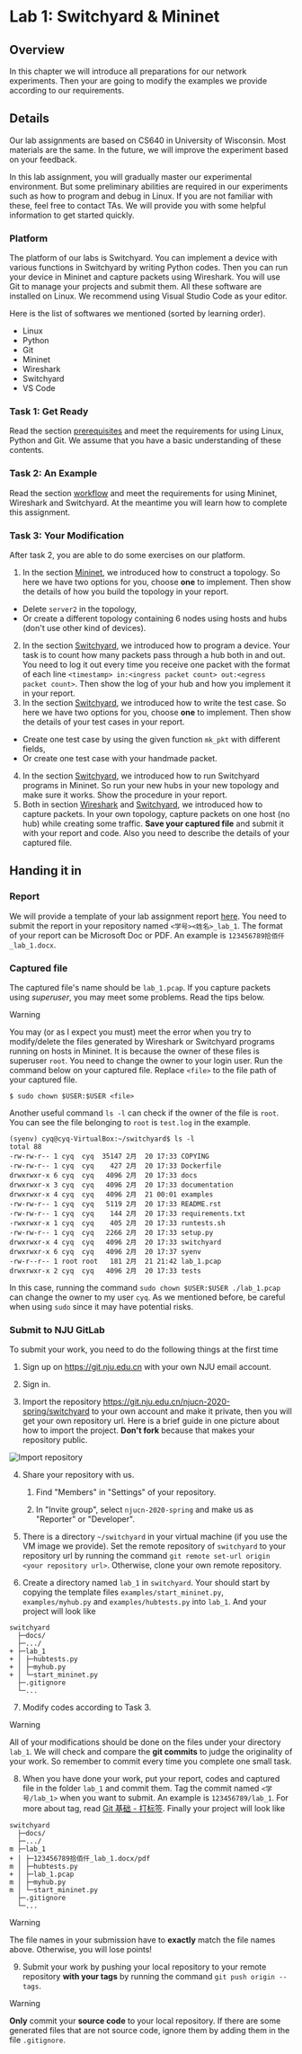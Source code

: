 # Lab 1: Switchyard & Mininet

## Overview

In this chapter we will introduce all preparations for our network experiments. Then your are going to modify the examples we provide according to our requirements.

## Details

Our lab assignments are based on CS640 in University of Wisconsin. Most materials are the same. In the future, we will improve the experiment based on your feedback.

In this lab assignment, you will gradually master our experimental environment. But some preliminary abilities are required in our experiments such as how to program and debug in Linux. If you are not familiar with these, feel free to contact TAs. We will provide you with some helpful information to get started quickly.

### Platform

The platform of our labs is Switchyard. You can implement a device with various functions in Switchyard by writing Python codes. Then you can run your device in Mininet and capture packets using Wireshark. You will use Git to manage your projects and submit them. All these software are installed on Linux. We recommend using Visual Studio Code as your editor.

Here is the list of softwares we mentioned (sorted by learning order).

- Linux
- Python
- Git
- Mininet
- Wireshark
- Switchyard
- VS Code

### Task 1: Get Ready

Read the section [prerequisites](prerequisites.md) and meet the requirements for using Linux, Python and Git. We assume that you have a basic understanding of these contents.

### Task 2: An Example

Read the section [workflow](workflow.md) and meet the requirements for using Mininet, Wireshark and Switchyard. At the meantime you will learn how to complete this assignment.

### Task 3: Your Modification

After task 2, you are able to do some exercises on our platform.

1. In the section [Mininet](mininet.md), we introduced how to construct a topology. So here we have two options for you, choose **one** to implement. Then show the details of how you build the topology in your report.
  - Delete `server2` in the topology,
  - Or create a different topology containing 6 nodes using hosts and hubs (don't use other kind of devices).
2. In the section [Switchyard](switchyard.md), we introduced how to program a device. Your task is to count how many packets pass through a hub both in and out. You need to log it out every time you receive one packet with the format of each line `<timestamp> in:<ingress packet count> out:<egress packet count>`. Then show the log of your hub and how you implement it in your report.
3. In the section [Switchyard](switchyard.md), we introduced how to write the test case. So here we have two options for you, choose **one** to implement. Then show the details of your test cases in your report.
  - Create one test case by using the given function `mk_pkt` with different fields,
  - Or create one test case with your handmade packet.
4. In the section [Switchyard](switchyard.md), we introduced how to run Switchyard programs in Mininet. So run your new hubs in your new topology and make sure it works. Show the procedure in your report.
5. Both in section [Wireshark](wireshark.md) and [Switchyard](switchyard.md), we introduced how to capture packets. In your own topology, capture packets on one host (no hub) while creating some traffic. **Save your captured file** and submit it with your report and code. Also you need to describe the details of your captured file.

## Handing it in

### Report

We will provide a template of your lab assignment report [here](https://box.nju.edu.cn/d/123a70ac8ff34595b18f/). You need to submit the report in your repository named `<学号><姓名>_lab_1`. The format of your report can be Microsoft Doc or PDF. An example is `123456789拾佰仟_lab_1.docx`.

### Captured file

The captured file's name should be `lab_1.pcap`. If you capture packets using *superuser*, you may meet some problems. Read the tips below.

> [!WARNING]
> You may (or as I expect you must) meet the error when you try to modify/delete the files generated by Wireshark or Switchyard programs running on hosts in Mininet. It is because the owner of these files is superuser `root`. You need to change the owner to your login user. Run the command below on your captured file. Replace `<file>` to the file path of your captured file.
> ```
> $ sudo chown $USER:$USER <file>
> ```
> Another useful command `ls -l` can check if the owner of the file is `root`. You can see the file belonging to `root` is `test.log` in the example.
> ```
> (syenv) cyq@cyq-VirtualBox:~/switchyard$ ls -l
> total 88
> -rw-rw-r-- 1 cyq  cyq  35147 2月  20 17:33 COPYING
> -rw-rw-r-- 1 cyq  cyq    427 2月  20 17:33 Dockerfile
> drwxrwxr-x 6 cyq  cyq   4096 2月  20 17:33 docs
> drwxrwxr-x 3 cyq  cyq   4096 2月  20 17:33 documentation
> drwxrwxr-x 4 cyq  cyq   4096 2月  21 00:01 examples
> -rw-rw-r-- 1 cyq  cyq   5119 2月  20 17:33 README.rst
> -rw-rw-r-- 1 cyq  cyq    144 2月  20 17:33 requirements.txt
> -rwxrwxr-x 1 cyq  cyq    405 2月  20 17:33 runtests.sh
> -rw-rw-r-- 1 cyq  cyq   2266 2月  20 17:33 setup.py
> drwxrwxr-x 4 cyq  cyq   4096 2月  20 17:33 switchyard
> drwxrwxr-x 6 cyq  cyq   4096 2月  20 17:37 syenv
> -rw-r--r-- 1 root root   181 2月  21 21:42 lab_1.pcap
> drwxrwxr-x 2 cyq  cyq   4096 2月  20 17:33 tests
> ```
> In this case, running the command `sudo chown $USER:$USER ./lab_1.pcap` can change the owner to my user `cyq`.
> As we mentioned before, be careful when using `sudo` since it may have potential risks.

### Submit to NJU GitLab

To submit your work, you need to do the following things at the first time

1. Sign up on https://git.nju.edu.cn with your own NJU email account.

2. Sign in.

3. Import the repository https://git.nju.edu.cn/njucn-2020-spring/switchyard to your own account and make it private, then you will get your own repository url. Here is a brief guide in one picture about how to import the project. **Don't fork** because that makes your repository public.

  ![Import repository](assets/import-repo.png)

4. Share your repository with us.

   1. Find "Members" in "Settings" of your repository.

   2. In "Invite group", select `njucn-2020-spring` and make us as "Reporter" or "Developer".

5. There is a directory `~/switchyard` in your virtual machine (if you use the VM image we provide). Set the remote repository of `switchyard` to your repository url by running the command `git remote set-url origin <your repository url>`. Otherwise, clone your own remote repository.

6. Create a directory named `lab_1` in `switchyard`. Your should start by copying the template files `examples/start_mininet.py`, `examples/myhub.py` and `examples/hubtests.py` into `lab_1`. And your project will look like

  ```
  switchyard
    ├─docs/
    ├─.../
  + ├─lab_1
  + │ ├─hubtests.py
  + │ ├─myhub.py
  + │ └─start_mininet.py
    ├─.gitignore
    └─...
  ```

7. Modify codes according to Task 3.

  > [!WARNING]
  > All of your modifications should be done on the files under your directory `lab_1`. We will check and compare the **git commits** to judge the originality of your work. So remember to commit every time you complete one small task.  

8. When you have done your work, put your report, codes and captured file in the folder `lab_1` and commit them. Tag the commit named `<学号/lab_1>` when you want to submit. An example is `123456789/lab_1`. For more about tag, read [Git 基础 - 打标签](https://git-scm.com/book/zh/v2/Git-%E5%9F%BA%E7%A1%80-%E6%89%93%E6%A0%87%E7%AD%BE). Finally your project will look like

  ```
  switchyard
    ├─docs/
    ├─.../
  m ├─lab_1
  + │ ├─123456789拾佰仟_lab_1.docx/pdf
  m │ ├─hubtests.py
  + │ ├─lab_1.pcap
  m │ ├─myhub.py
  m │ └─start_mininet.py
    ├─.gitignore
    └─...
  ```

  > [!WARNING]
  > The file names in your submission have to **exactly** match the file names above. Otherwise, you will lose points!

9. Submit your work by pushing your local repository to your remote repository **with your tags** by running the command `git push origin --tags`. 

  > [!WARNING]
  > **Only** commit your **source code** to your local repository. If there are some generated files that are not source code, ignore them by adding them in the file `.gitignore`.

